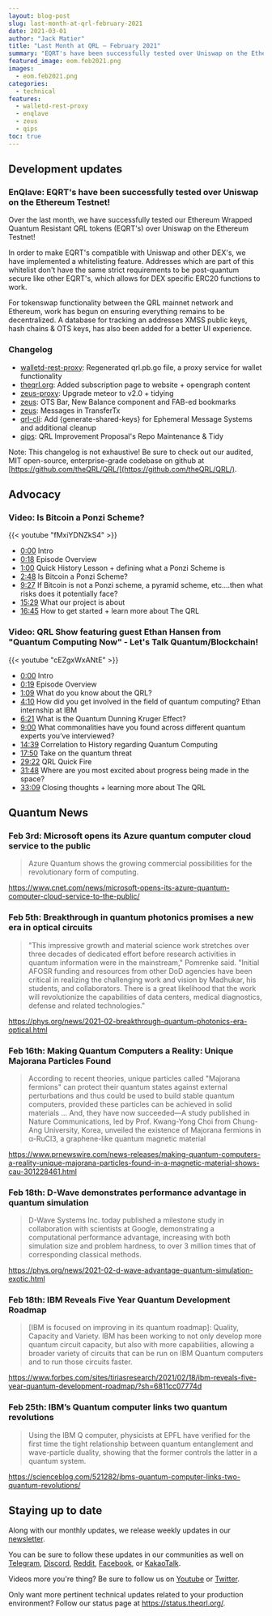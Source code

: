 ```yaml
---
layout: blog-post
slug: last-month-at-qrl-february-2021
date: 2021-03-01
author: "Jack Matier"
title: "Last Month at QRL — February 2021"
summary: "EQRT's have been successfully tested over Uniswap on the Ethereum Testnet! QRL-CLI: Added Generate-Shared-Keys for the Ephemeral Messaging System. Video: The QRL Show Ft. Ethan Hansen From Quantum Computing Now"
featured_image: eom.feb2021.png
images: 
  - eom.feb2021.png
categories:
  - technical
features:
  - walletd-rest-proxy
  - enqlave
  - zeus
  - qips
toc: true
---
```


## Development updates

### EnQlave: EQRT's have been successfully tested over Uniswap on the Ethereum Testnet!

Over the last month, we have successfully tested our Ethereum Wrapped Quantum Resistant QRL tokens (EQRT's) over Uniswap on the Ethereum Testnet!

In order to make EQRT's compatible with Uniswap and other DEX's, we have implemented a whitelisting feature. Addresses which are part of this whitelist don't have the same strict requirements to be post-quantum secure like other EQRT's, which allows for DEX specific ERC20 functions to work. 

For tokenswap functionality between the QRL mainnet network and Ethereum, work has begun on ensuring everything remains to be decentralized. A database for tracking an addresses XMSS public keys, hash chains & OTS keys, has also been added for a better UI experience.

### Changelog

- [walletd-rest-proxy](https://github.com/theQRL/walletd-rest-proxy): Regenerated qrl.pb.go file, a proxy service for wallet functionality
- [theqrl.org](https://github.com/theQRL/theqrl.org): Added subscription page to website + opengraph content
- [zeus-proxy](https://github.com/theQRL/zeus-proxy): Upgrade meteor to v2.0 + tidying
- [zeus](https://github.com/theQRL/zeus): OTS Bar, New Balance component and FAB-ed bookmarks
- [zeus](https://github.com/theQRL/zeus): Messages in TransferTx
- [qrl-cli](https://github.com/theQRL/qrl-cli): Add {generate-shared-keys} for Ephemeral Message Systems and additional cleanup
- [qips](https://github.com/theQRL/qips): QRL Improvement Proposal's Repo Maintenance & Tidy

Note: This changelog is not exhaustive! Be sure to check out our audited, MIT open-source, enterprise-grade codebase on github at [https://github.com/theQRL/QRL/](https://github.com/theQRL/QRL/).

## Advocacy

### Video: Is Bitcoin a Ponzi Scheme?

{{< youtube "fMxiYDNZkS4" >}}

- [0:00](https://www.youtube.com/watch?v=fMxiYDNZkS4&t=0s) Intro 
- [0:18](https://www.youtube.com/watch?v=fMxiYDNZkS4&t=18s) Episode Overview
- [1:00](https://www.youtube.com/watch?v=fMxiYDNZkS4&t=60s) Quick History Lesson + defining what a Ponzi Scheme is
- [2:48](https://www.youtube.com/watch?v=fMxiYDNZkS4&t=168s) Is Bitcoin a Ponzi Scheme?
- [9:27](https://www.youtube.com/watch?v=fMxiYDNZkS4&t=567s) If Bitcoin is not a Ponzi scheme, a pyramid scheme, etc....then what risks does it potentially face?
- [15:29](https://www.youtube.com/watch?v=fMxiYDNZkS4&t=929s) What our project is about
- [16:45](https://www.youtube.com/watch?v=fMxiYDNZkS4&t=1005s) How to get started + learn more about The QRL

### Video: QRL Show featuring guest Ethan Hansen from "Quantum Computing Now" - Let's Talk Quantum/Blockchain!

{{< youtube "cEZgxWxANtE" >}}

- [0:00](https://www.youtube.com/watch?v=cEZgxWxANtE&t=0s) Intro 
- [0:19](https://www.youtube.com/watch?v=cEZgxWxANtE&t=19s) Episode Overview
- [1:09](https://www.youtube.com/watch?v=cEZgxWxANtE&t=69s) What do you know about the QRL?
- [4:10](https://www.youtube.com/watch?v=cEZgxWxANtE&t=250s) How did you get involved in the field of quantum computing? Ethan internship at IBM
- [6:21](https://www.youtube.com/watch?v=cEZgxWxANtE&t=381s) What is the Quantum Dunning Kruger Effect?
- [9:00](https://www.youtube.com/watch?v=cEZgxWxANtE&t=540s) What commonalities have you found across different quantum experts you’ve interviewed?
- [14:39](https://www.youtube.com/watch?v=cEZgxWxANtE&t=879s) Correlation to History regarding Quantum Computing
- [17:50](https://www.youtube.com/watch?v=cEZgxWxANtE&t=1070s) Take on the quantum threat
- [29:22](https://www.youtube.com/watch?v=cEZgxWxANtE&t=1762s) QRL Quick Fire
- [31:48](https://www.youtube.com/watch?v=cEZgxWxANtE&t=1908s) Where are you most excited about progress being made in the space?
- [33:09](https://www.youtube.com/watch?v=cEZgxWxANtE&t=1989s) Closing thoughts + learning more about The QRL

## Quantum News

### Feb 3rd: Microsoft opens its Azure quantum computer cloud service to the public

> Azure Quantum shows the growing commercial possibilities for the revolutionary form of computing.

https://www.cnet.com/news/microsoft-opens-its-azure-quantum-computer-cloud-service-to-the-public/

### Feb 5th: Breakthrough in quantum photonics promises a new era in optical circuits

> "This impressive growth and material science work stretches over three decades of dedicated effort before research activities in quantum information were in the mainstream," Pomrenke said. "Initial AFOSR funding and resources from other DoD agencies have been critical in realizing the challenging work and vision by Madhukar, his students, and collaborators. There is a great likelihood that the work will revolutionize the capabilities of data centers, medical diagnostics, defense and related technologies." 

https://phys.org/news/2021-02-breakthrough-quantum-photonics-era-optical.html

### Feb 16th: Making Quantum Computers a Reality: Unique Majorana Particles Found

> According to recent theories, unique particles called "Majorana fermions" can protect their quantum states against external perturbations and thus could be used to build stable quantum computers, provided these particles can be achieved in solid materials ... And, they have now succeeded—A study published in Nature Communications, led by Prof. Kwang-Yong Choi from Chung-Ang University, Korea, unveiled the existence of Majorana fermions in α-RuCl3, a graphene-like quantum magnetic material

https://www.prnewswire.com/news-releases/making-quantum-computers-a-reality-unique-majorana-particles-found-in-a-magnetic-material-shows-cau-301228461.html

### Feb 18th: D-Wave demonstrates performance advantage in quantum simulation

> D-Wave Systems Inc. today published a milestone study in collaboration with scientists at Google, demonstrating a computational performance advantage, increasing with both simulation size and problem hardness, to over 3 million times that of corresponding classical methods.

https://phys.org/news/2021-02-d-wave-advantage-quantum-simulation-exotic.html

### Feb 18th: IBM Reveals Five Year Quantum Development Roadmap

> [IBM is focused on improving in its quantum roadmap]: Quality, Capacity and Variety. IBM has been working to not only develop more quantum circuit capacity, but also with more capabilities, allowing a broader variety of circuits that can be run on IBM Quantum computers and to run those circuits faster.

https://www.forbes.com/sites/tiriasresearch/2021/02/18/ibm-reveals-five-year-quantum-development-roadmap/?sh=6811cc07774d

### Feb 25th: IBM’s Quantum computer links two quantum revolutions

> Using the IBM Q computer, physicists at EPFL have verified for the first time the tight relationship between quantum entanglement and wave-particle duality, showing that the former controls the latter in a quantum system.

https://scienceblog.com/521282/ibms-quantum-computer-links-two-quantum-revolutions/


## Staying up to date

Along with our monthly updates, we release weekly updates in our [newsletter](https://www.theqrl.org/subscribe/).

You can be sure to follow these updates in our communities as well on [Telegram](https://t.me/QRLedgerOfficial), [Discord](https://discord.gg/jBT6BEp), [Reddit](https://www.reddit.com/r/qrl), [Facebook](https://www.facebook.com/theqrl/), or [KakaoTalk](https://open.kakao.com/o/gffKNhWb). 

Videos more you're thing? Be sure to follow us on [Youtube](https://www.youtube.com/c/QRLedger) or [Twitter](https://twitter.com/qrledger).

Only want more pertinent technical updates related to your production environment? Follow our status page at https://status.theqrl.org/.